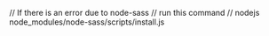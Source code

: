 // If there is an error due to node-sass
// run this command
// nodejs node_modules/node-sass/scripts/install.js